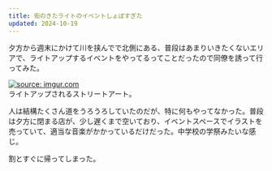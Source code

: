 ```yaml
---
title: 街のきたライトのイベントしょぼすぎた
updated: 2024-10-19
---
```


夕方から週末にかけて川を挟んでで北側にある、普段はあまりいきたくないエリアで、ライトアップするイベントをやってるってことだったので同僚を誘って行ってみた。

<a href="https://imgur.com/vet8Zo7"><img src="https://i.imgur.com/vet8Zo7.jpg" title="source: imgur.com" /></a>  
ライトアップされるストリートアート。

人は結構たくさん道をうろうろしていたのだが、特に何もやってなかった。普段は夕方に閉まる店が、少し遅くまで空いており、イベントスペースでイラストを売っていて、適当な音楽がかかっているだけだった。中学校の学祭みたいな感じ。

割とすぐに帰ってしまった。
